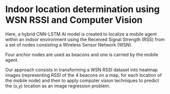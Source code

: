 # Indoor location determination using WSN RSSI and Computer Vision

Here, a hybrid CNN-LSTM AI model is created to localize a mobile agent within an indoor environment using the Received Signal Strength (RSS) from a set of nodes consisting a Wireless Sensor Network (WSN).

Four anchor nodes are used as beacons and one is carried by the mobile agent.

Our approach consists in transforming a WSN RSSI dataset into heatmap images (representing RSSI of the 4 beacons on a map, for each location of the mobile node) and then to apply computer vision techniques to predict the (x,y) location as an image regression problem.
